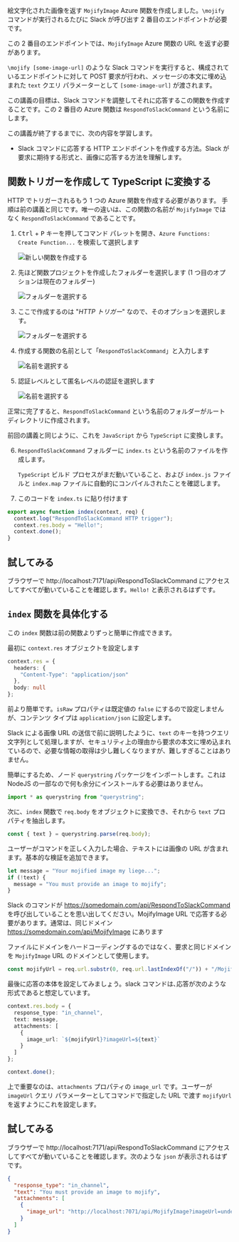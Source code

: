 絵文字化された画像を返す `MojifyImage` Azure 関数を作成しました。`\mojify` コマンドが実行されるたびに Slack が呼び出す 2 番目のエンドポイントが必要です。

この 2 番目のエンドポイントでは、`MojifyImage` Azure 関数の URL を返す必要があります。

`\mojify [some-image-url]` のような Slack コマンドを実行すると、構成されているエンドポイントに対して POST 要求が行われ、メッセージの本文に埋め込まれた `text` クエリ パラメーターとして `[some-image-url]` が渡されます。

この講義の目標は、Slack コマンドを調整してそれに応答するこの関数を作成することです。この 2 番目の Azure 関数は `RespondToSlackCommand` という名前にします。

この講義が終了するまでに、次の内容を学習します。

- Slack コマンドに応答する HTTP エンドポイントを作成する方法。Slack が要求に期待する形式と、画像に応答する方法を理解します。

## <a name="create-the-function-trigger-and-convert-to-typescript"></a>関数トリガーを作成して TypeScript に変換する

HTTP でトリガーされるもう 1 つの Azure 関数を作成する必要があります。 手順は前の講義と同じです。唯一の違いは、この関数の名前が `MojifyImage` ではなく `RespondToSlackCommand` であることです。

1. <kbd>Ctrl</kbd> + <kbd>P</kbd> キーを押してコマンド パレットを開き、`Azure Functions: Create Function...` を検索して選択します

   ![新しい関数を作成する](/media-drafts/7.create-function.png)

2. 先ほど関数プロジェクトを作成したフォルダーを選択します (1 つ目のオプションは現在のフォルダー)

   ![フォルダーを選択する](/media-drafts/7.select-current-project.png)

3. ここで作成するのは "_HTTP トリガー_" なので、そのオプションを選択します。

   ![フォルダーを選択する](/media-drafts/7.select-trigger.png)

4. 作成する関数の名前として「`RespondToSlackCommand`」と入力します

   ![名前を選択する](/media-drafts/7.choose-function-name.png)

5. 認証レベルとして匿名レベルの認証を選択します

   ![名前を選択する](/media-drafts/7.choose-auth-level.png)

正常に完了すると、`RespondToSlackCommand` という名前のフォルダーがルート ディレクトリに作成されます。

前回の講義と同じように、これを `JavaScript` から `TypeScript` に変換します。

6. `RespondToSlackCommand` フォルダーに `index.ts` という名前のファイルを作成します。

   `TypeScript` ビルド プロセスがまだ動いていること、および `index.js` ファイルと `index.map` ファイルに自動的にコンパイルされたことを確認します。

7. このコードを `index.ts` に貼り付けます

```typescript
export async function index(context, req) {
  context.log("RespondToSlackCommand HTTP trigger");
  context.res.body = "Hello!";
  context.done();
}
```

## <a name="try-it-out"></a>試してみる

ブラウザーで http://localhost:7171/api/RespondToSlackCommand にアクセスしてすべてが動いていることを確認します。`Hello!` と表示されるはずです。

## <a name="flesh-out-the-index-function"></a>`index` 関数を具体化する

この `index` 関数は前の関数よりずっと簡単に作成できます。

最初に `context.res` オブジェクトを設定します

```typescript
context.res = {
  headers: {
    "Content-Type": "application/json"
  },
  body: null
};
```

前より簡単です。`isRaw` プロパティは既定値の `false` にするので設定しませんが、コンテンツ タイプは `application/json` に設定します。

Slack による画像 URL の送信で前に説明したように、`text` のキーを持つクエリ文字列として処理しますが、セキュリティ上の理由から要求の本文に埋め込まれているので、必要な情報の取得は少し難しくなりますが、難しすぎることはありません。

簡単にするため、ノード `querystring` パッケージをインポートします。これは NodeJS の一部なので何も余分にインストールする必要はありません。

```typescript
import * as querystring from "querystring";
```

次に、`index` 関数で `req.body` をオブジェクトに変換でき、それから `text` プロパティを抽出します。

```typescript
const { text } = querystring.parse(req.body);
```

ユーザーがコマンドを正しく入力した場合、テキストには画像の URL が含まれます。基本的な検証を追加できます。

```typescript
let message = "Your mojified image my liege...";
if (!text) {
  message = "You must provide an image to mojify";
}
```

Slack のコマンドが https://somedomain.com/api/RespondToSlackCommand を呼び出していることを思い出してください。MojifyImage URL で応答する必要があります。通常は、同じドメイン https://somedomain.com/api/MojifyImage にあります

ファイルにドメインをハードコーディングするのではなく、要求と同じドメインを `MojifyImage` URL のドメインとして使用します。

```typescript
const mojifyUrl = req.url.substr(0, req.url.lastIndexOf("/")) + "/MojifyImage";
```

最後に応答の本体を設定してみましょう。slack コマンドは､応答が次のような形式であると想定しています。

```typescript
context.res.body = {
  response_type: "in_channel",
  text: message,
  attachments: [
    {
      image_url: `${mojifyUrl}?imageUrl=${text}`
    }
  ]
};

context.done();
```

上で重要なのは、`attachments` プロパティの `image_url` です。ユーザーが `imageUrl` クエリ パラメーターとしてコマンドで指定した URL で渡す `mojifyUrl` を返すようにこれを設定します。

## <a name="try-it-out"></a>試してみる

ブラウザーで http://localhost:7171/api/RespondToSlackCommand にアクセスしてすべてが動いていることを確認します。次のような `json` が表示されるはずです。

```json
{
  "response_type": "in_channel",
  "text": "You must provide an image to mojify",
  "attachments": [
    {
      "image_url": "http://localhost:7071/api/MojifyImage?imageUrl=undefined"
    }
  ]
}
```
